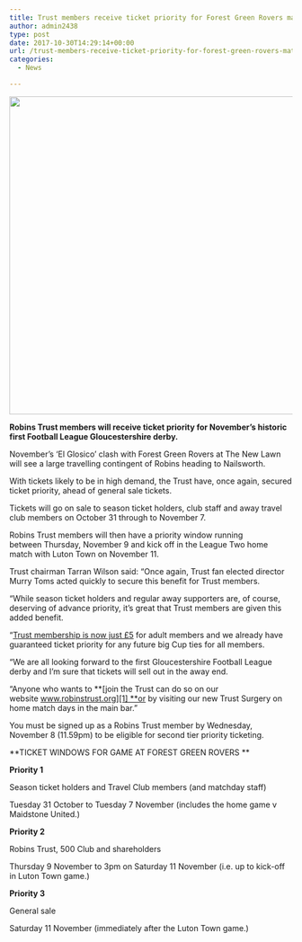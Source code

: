 ```yaml
---
title: Trust members receive ticket priority for Forest Green Rovers match
author: admin2438
type: post
date: 2017-10-30T14:29:14+00:00
url: /trust-members-receive-ticket-priority-for-forest-green-rovers-match/
categories:
  - News

---
```

<img class="aligncenter size-full wp-image-622" src="//robinstrust.org/wp-content/uploads/2017/10/Screen-Shot-2017-10-30-at-09.20.10.png" alt="" width="1105" height="566" srcset="http://robinstrust.test/wp-content/uploads/2017/10/Screen-Shot-2017-10-30-at-09.20.10.png 1105w, http://robinstrust.test/wp-content/uploads/2017/10/Screen-Shot-2017-10-30-at-09.20.10-300x154.png 300w, http://robinstrust.test/wp-content/uploads/2017/10/Screen-Shot-2017-10-30-at-09.20.10-768x393.png 768w, http://robinstrust.test/wp-content/uploads/2017/10/Screen-Shot-2017-10-30-at-09.20.10-1024x525.png 1024w" sizes="(max-width: 1105px) 100vw, 1105px" />

**Robins Trust members will receive ticket priority for November&#8217;s historic first Football League Gloucestershire derby.**

November&#8217;s &#8216;El Glosico&#8217; clash with Forest Green Rovers at The New Lawn will see a large travelling contingent of Robins heading to Nailsworth.

With tickets likely to be in high demand, the Trust have, once again, secured ticket priority, ahead of general sale tickets.

Tickets will go on sale to season ticket holders, club staff and away travel club members on October 31 through to November 7.

Robins Trust members will then have a priority window running between Thursday, November 9 and kick off in the League Two home match with Luton Town on November 11.

Trust chairman Tarran Wilson said: &#8220;Once again, Trust fan elected director Murry Toms acted quickly to secure this benefit for Trust members.

&#8220;While season ticket holders and regular away supporters are, of course, deserving of advance priority, it&#8217;s great that Trust members are given this added benefit.

&#8220;[T][1][rust membership is now just £5][1] for adult members and we already have guaranteed ticket priority for any future big Cup ties for all members.

&#8220;We are all looking forward to the first Gloucestershire Football League derby and I&#8217;m sure that tickets will sell out in the away end.

&#8220;Anyone who wants to **[join the Trust can do so on our website www.robinstrust.org][1] **or by visiting our new Trust Surgery on home match days in the main bar.&#8221;

You must be signed up as a Robins Trust member by Wednesday, November 8 (11.59pm) to be eligible for second tier priority ticketing.

**TICKET WINDOWS FOR GAME AT FOREST GREEN ROVERS **

**Priority 1**
  
Season ticket holders and Travel Club members (and matchday staff)
  
Tuesday 31 October to Tuesday 7 November (includes the home game v Maidstone United.)

**Priority 2**
  
Robins Trust, 500 Club and shareholders
  
Thursday 9 November to 3pm on Saturday 11 November (i.e. up to kick-off in Luton Town game.)

**Priority 3**
  
General sale
  
Saturday 11 November (immediately after the Luton Town game.)

 [1]: http://robinstrust.org/store/